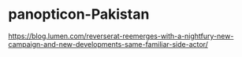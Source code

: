 # panopticon-Pakistan

https://blog.lumen.com/reverserat-reemerges-with-a-nightfury-new-campaign-and-new-developments-same-familiar-side-actor/
